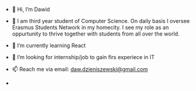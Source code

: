 - 👋 Hi, I’m Dawid
 
- 👀 I am third year student of Computer Science. On daily basis I oversee Erasmus Students Network in my homecity. 
 I see my role as an oppurtunity to thrive together with students from all over the world.
 
- 🌱 I’m currently learning React
 
- 💞️ I’m looking for internship/job to gain firs experiece in IT 
 
- 📫 Reach me via email: daw.dzieniszewski@gmail.com

-  


<!---
RayIIe/RayIIe is a ✨ special ✨ repository because its `README.md` (this file) appears on your GitHub profile.
You can click the Preview link to take a look at your changes.
--->
